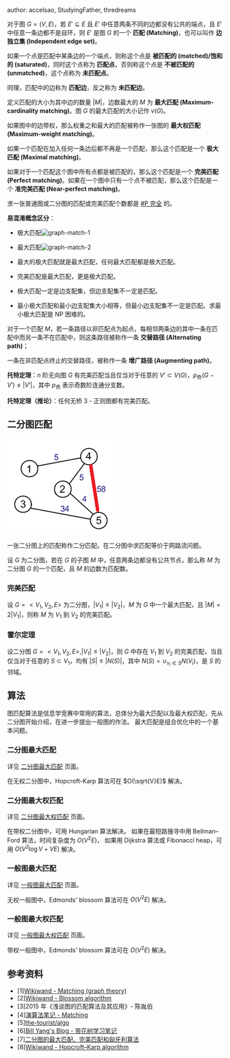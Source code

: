 author: accelsao, StudyingFather, thredreams

对于图 $G=(V, E)$，若 $E'\subseteq E$ 且 $E'$ 中任意两条不同的边都没有公共的端点，且 $E'$ 中任意一条边都不是自环，则 $E'$ 是图 $G$ 的一个 **匹配 (Matching)**，也可以叫作 **边独立集 (Independent edge set)**。

如果一个点是匹配中某条边的一个端点，则称这个点是 **被匹配的 (matched)/饱和的 (saturated)**，同时这个点称为 **匹配点**，否则称这个点是 **不被匹配的 (unmatched)**，这个点称为 **未匹配点**。

同理，匹配中的边称为 **匹配边**，反之称为 **未匹配边**。

定义匹配的大小为其中边的数量 $|M|$，边数最大的 $M$ 为 **最大匹配 (Maximum-cardinality matching)**。图 $G$ 的最大匹配的大小记作 $\nu(G)$。

如果图中的边带权，那么权重之和最大的匹配被称作一张图的 **最大权匹配 (Maximum-weight matching)**。

如果一个匹配在加入任何一条边后都不再是一个匹配，那么这个匹配是一个 **极大匹配 (Maximal matching)**。

如果对于一个匹配这个图中所有点都是被匹配的，那么这个匹配是一个 **完美匹配 (Perfect matching)**。如果在一个图中只有一个点不被匹配，那么这个匹配是一个 **准完美匹配 (Near-perfect matching)**。

求一张普通图或二分图的匹配或完美匹配个数都是 [#P 完全](../../misc/cc-basic.md#p_1) 的。

**易混淆概念区分**：

- 极大匹配![graph-match-1](./images/graph-match-1.png)

- 最大匹配![graph-match-2](./images/graph-match-2.png)

- 最大的极大匹配就是最大匹配，任何最大匹配都是极大匹配。

- 完美匹配是最大匹配，更是极大匹配。

- 极大匹配一定是边支配集，但边支配集不一定是匹配。

- 最小极大匹配和最小边支配集大小相等，但最小边支配集不一定是匹配。求最小极大匹配是 NP 困难的。

对于一个匹配 $M$，若一条路径以非匹配点为起点，每相邻两条边的其中一条在匹配中而另一条不在匹配中，则这条路径被称作一条 **交替路径 (Alternating path)**；

一条在非匹配点终止的交替路径，被称作一条 **增广路径 (Augmenting path)**。

**托特定理**：$n$ 阶无向图 $G$ 有完美匹配当且仅当对于任意的 $V' \subset V(G)$，$p_{\text{奇}}(G-V')\leq |V'|$，其中 $p_{\text{奇}}$ 表示奇数阶连通分支数。

**托特定理（推论）**：任何无桥 3 - 正则图都有完美匹配。

## 二分图匹配

![graph-match-3](./images/graph-match-3.png)

一张二分图上的匹配称作二分匹配。在二分图中求匹配等价于网路流问题。

设 $G$ 为二分图，若在 $G$ 的子图 $M$ 中，任意两条边都没有公共节点，那么称 $M$ 为二分图 $G$ 的一个匹配，且 $M$ 的边数为匹配数。

### 完美匹配

设 $G=<V_1, V_2, E>$ 为二分图，$|V_1| \leq |V_2|$，$M$ 为 $G$ 中一个最大匹配，且 $|M|=2|V_1|$，则称 $M$ 为 $V_1$ 到 $V_2$ 的完美匹配。

### 霍尔定理

设二分图 $G=<V_1, V_2, E>, |V_1| \leq |V_2|$，则 $G$ 中存在 $V_1$ 到 $V_2$ 的完美匹配，当且仅当对于任意的 $S \subset V_1$，均有 $|S|\leq|N(S)|$，其中 $N(S)=\cup_{v_i \in S}{N(V_i)}$，是 $S$ 的邻域。

## 算法

图匹配算法是信息学竞赛中常用的算法，总体分为最大匹配以及最大权匹配，先从二分图开始介绍，在进一步提出一般图的作法。
最大匹配是组合优化中的一个基本问题。

### 二分图最大匹配

详见 [二分图最大匹配](./bigraph-match.md) 页面。

在无权二分图中，Hopcroft-Karp 算法可在 $O(\sqrt{V}E)$ 解决。

### 二分图最大权匹配

详见 [二分图最大权匹配](./bigraph-weight-match.md) 页面。

在带权二分图中，可用 Hungarian 算法解决。
如果在最短路搜寻中用 Bellman–Ford 算法，时间复杂度为 $O(V^2E)$，
如果用  Dijkstra 算法或 Fibonacci heap，可用 $O(V^{2}\log {V}+VE)$ 解决。

### 一般图最大匹配

详见 [一般图最大匹配](./general-match.md) 页面。

无权一般图中，Edmonds' blossom 算法可在 $O(V^2E)$ 解决。

### 一般图最大权匹配

详见 [一般图最大权匹配](./general-weight-match.md) 页面。

带权一般图中，Edmonds' blossom 算法可在 $O(V^2E)$ 解决。

## 参考资料

- [1][Wikiwand - Matching (graph theory)](<https://www.wikiwand.com/en/Matching_(graph_theory)>)
- [2][Wikiwand - Blossom algorithm](<https://www.wikiwand.com/en/Blossom_algorithm>)
- [3]2015 年《浅谈图的匹配算法及其应用》- 陈胤伯
- [4][演算法笔记 - Matching](<http://web.ntnu.edu.tw/~algo/Matching.html>)
- [5][the-tourist/algo](<https://github.com/the-tourist/algo>)
- [6][Bill Yang's Blog - 带花树学习笔记](<https://blog.bill.moe/blossom-algorithm-notes/>)
- [7][二分图的最大匹配、完美匹配和匈牙利算法](<https://www.renfei.org/blog/bipartite-matching.html>)
- [8][Wikiwand - Hopcroft–Karp algorithm](<https://www.wikiwand.com/en/Hopcroft%E2%80%93Karp_algorithm>)
